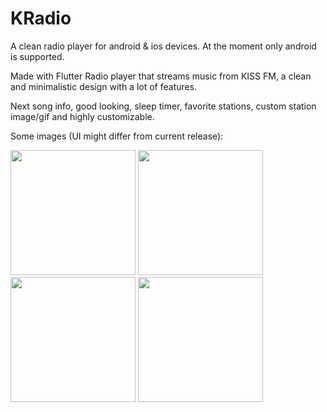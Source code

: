 # KRadio

A clean radio player for android & ios devices.
At the moment only android is supported.

Made with Flutter
Radio player that streams music from KISS FM, a clean and minimalistic design with a lot of features.

Next song info, good looking, sleep timer, favorite stations, custom station image/gif and highly customizable.

Some images (UI might differ from current release):

<div>
  <img src="https://krsls.github.io/Assets/projectPresentation/kradio/kradio_01.png" width="200"/>
<img src="https://krsls.github.io/Assets/projectPresentation/kradio/kradio_02.png" width="200"/>
<img src="https://krsls.github.io/Assets/projectPresentation/kradio/kradio_03.png" width="200"/>
<img src="https://krsls.github.io/Assets/projectPresentation/kradio/kradio_04.png" width="200"/>
</div>

